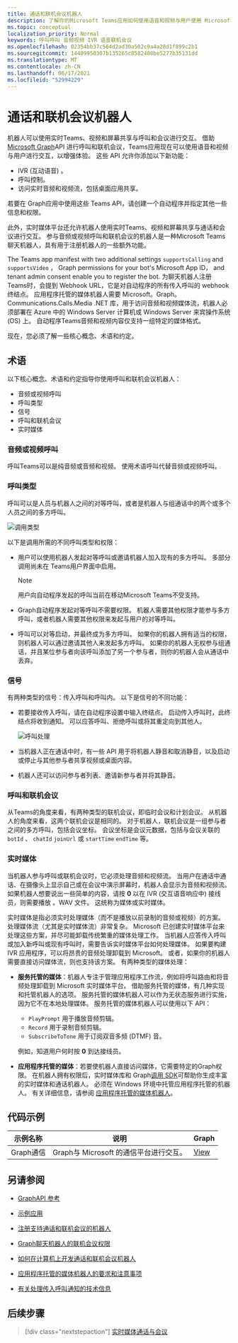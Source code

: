 ```yaml
---
title: 通话和联机会议机器人
description: 了解你的Microsoft Teams应用如何使用语音和视频与用户使用 Microsoft Graph API 进行通话和联机会议交互。
ms.topic: conceptual
localization_priority: Normal
keywords: 呼叫呼叫 音频视频 IVR 语音联机会议
ms.openlocfilehash: 02354bb37c564d2ad30a502c9a4a28d1f899c2b1
ms.sourcegitcommit: 14409950307b135265c8582408be5277b35131dd
ms.translationtype: MT
ms.contentlocale: zh-CN
ms.lasthandoff: 06/17/2021
ms.locfileid: "52994229"
---
```

# <a name="calls-and-online-meetings-bots"></a>通话和联机会议机器人

机器人可以使用实时Teams、视频和屏幕共享与呼叫和会议进行交互。 借助[Microsoft Graph](/graph/api/resources/communications-api-overview?view=graph-rest-beta&preserve-view=true)API 进行呼叫和联机会议，Teams应用现在可以使用语音和视频与用户进行交互，以增强体验。 这些 API 允许你添加以下新功能：

* IVR (互动语音) 。
* 呼叫控制。
* 访问实时音频和视频流，包括桌面应用共享。

若要在 Graph应用中使用这些 Teams API，请创建一个自动程序并指定其他一些信息和权限。

此外，实时媒体平台还允许机器人使用实时Teams、视频和屏幕共享与通话和会议进行交互。 参与音频或视频呼叫和联机会议的机器人是一种Microsoft Teams聊天机器人，具有用于注册机器人的一些额外功能。

The Teams app manifest with two additional settings `supportsCalling` and `supportsVideo` ， Graph permissions for your bot's Microsoft App ID， and tenant admin consent enable you to register the bot. 为聊天机器人注册Teams时，会提到 Webhook URL，它是对自动程序的所有传入呼叫的 webhook 终结点。 应用程序托管的媒体机器人需要 Microsoft。Graph。Communications.Calls.Media .NET 库，用于访问音频和视频媒体流，机器人必须部署在 Azure 中的 Windows Server 计算机或 Windows Server 来宾操作系统 (OS) 上。 自动程序Teams音频和视频内容仅支持一组特定的媒体格式。

现在，您必须了解一些核心概念、术语和约定。

## <a name="terminologies"></a>术语

以下核心概念、术语和约定指导你使用呼叫和联机会议机器人：

* 音频或视频呼叫
* 呼叫类型
* 信号
* 呼叫和联机会议
* 实时媒体

### <a name="audio-or-video-calls"></a>音频或视频呼叫

呼叫Teams可以是纯音频或音频和视频。 使用术语呼叫代替音频或视频呼叫。

### <a name="call-types"></a>呼叫类型

呼叫可以是人员与机器人之间的对等呼叫，或者是机器人与组通话中的两个或多个人员之间的多方呼叫。

![调用类型](~/assets/images/calls-and-meetings/call-types.png)

以下是调用所需的不同呼叫类型和权限：

* 用户可以使用机器人发起对等呼叫或邀请机器人加入现有的多方呼叫。 多部分调用尚未在 Teams用户界面中启用。

    > [!NOTE]
    > 用户向自动程序发起的呼叫当前在移动Microsoft Teams不受支持。

* Graph自动程序发起对等呼叫不需要权限。 机器人需要其他权限才能参与多方呼叫，或者机器人需要其他权限来发起与用户的对等呼叫。
* 呼叫可以对等启动，并最终成为多方呼叫。 如果你的机器人拥有适当的权限，则机器人可以通过邀请其他人来发起多方呼叫。 如果你的机器人无权参与组通话，并且某位参与者向该呼叫添加了另一个参与者，则你的机器人会从通话中丢弃。

### <a name="signals"></a>信号

有两种类型的信号：传入呼叫和呼叫内。 以下是信号的不同功能：

* 若要接收传入呼叫，请在自动程序设置中输入终结点。 启动传入呼叫时，此终结点将收到通知。 可以应答呼叫、拒绝呼叫或将其重定向到其他人。

    ![呼叫处理](~/assets/images/calls-and-meetings/call-handling.png)

* 当机器人正在通话中时，有一些 API 用于将机器人静音和取消静音，以及启动或停止与其他参与者共享视频或桌面内容。
* 机器人还可以访问参与者列表、邀请新参与者并将其静音。

### <a name="calls-and-online-meetings"></a>呼叫和联机会议

从Teams的角度来看，有两种类型的联机会议，即临时会议和计划会议。 从机器人的角度来看，这两个联机会议是相同的。 对于机器人，联机会议是一组参与者之间的多方呼叫，包括会议坐标。 会议坐标是会议元数据，包括与会议关联的 `botId` 、 `chatId` `joinUrl` 或 `startTime` `endTime` 等。

### <a name="real-time-media"></a>实时媒体

当机器人参与呼叫或联机会议时，它必须处理音频和视频流。 当用户在通话中通话、在摄像头上显示自己或在会议中演示屏幕时，机器人会显示为音频和视频流。 如果机器人想要说出一些简单的内容，请按 **0** 以在 IVR (交互语音响应中) 接线员，则需要播放 。WAV 文件。 这统称为媒体或实时媒体。

实时媒体是指必须实时处理媒体（而不是播放以前录制的音频或视频）的方案。 处理媒体流（尤其是实时媒体流）非常复杂。 Microsoft 已创建实时媒体平台来处理这些方案，并尽可能卸载传统繁重的媒体处理工作。 当机器人应答传入呼叫或加入新呼叫或现有呼叫时，需要告诉实时媒体平台如何处理媒体。 如果要构建 IVR 应用程序，可以将昂贵的音频处理卸载到 Microsoft。 或者，如果你的机器人需要直接访问媒体流，则也支持该方案。 有两种类型的媒体处理：

* **服务托管的媒体**：机器人专注于管理应用程序工作流，例如将呼叫路由和将音频处理卸载到 Microsoft 实时媒体平台。 借助服务托管的媒体，有几种实现和托管机器人的选项。 服务托管的媒体机器人可以作为无状态服务进行实施，因为它不在本地处理媒体。 服务托管的媒体机器人可以使用以下 API：

    * `PlayPrompt` 用于播放音频剪辑。
    * `Record` 用于录制音频剪辑。
    * `SubscribeToTone` 用于订阅双音多频 (DTMF) 音。

    例如，知道用户何时按 **0** 到达接线员。

* **应用程序托管的媒体**：若要使机器人直接访问媒体，它需要特定的Graph权限。 在机器人拥有权限后，实时媒体[](https://www.nuget.org/packages/Microsoft.Graph.Communications.Calls.Media/)库和 Graph[调用 SDK](https://microsoftgraph.github.io/microsoft-graph-comms-samples/docs/articles/index.html#graph-calling-sdk-and-stateful-client-builder)可帮助你生成丰富的实时媒体和通话机器人。 必须在 Windows 环境中托管应用程序托管的机器人。 有关详细信息，请参阅 [应用程序托管的媒体机器人](./requirements-considerations-application-hosted-media-bots.md)。

## <a name="code-sample"></a>代码示例

| **示例名称** | **说明** | **Graph** |
|---------------|----------|--------|
| Graph通信 | Graph与 Microsoft 的通信平台进行交互。 | [View](https://github.com/microsoftgraph/microsoft-graph-comms-samples) |

## <a name="see-also"></a>另请参阅

- [GraphAPI 参考](/graph/api/resources/communications-api-overview?view=graph-rest-beta&preserve-view=true)

- [示例应用](https://github.com/microsoftgraph/microsoft-graph-comms-samples)

- [注册支持通话和联机会议的机器人](./registering-calling-bot.md)

- [Graph聊天机器人的联机会议权限](./registering-calling-bot.md#add-graph-permissions)

- [如何在计算机上开发通话和联机会议机器人](./debugging-local-testing-calling-meeting-bots.md)

- [应用程序托管的媒体机器人的要求和注意事项](./requirements-considerations-application-hosted-media-bots.md)

- [有关处理传入呼叫通知的技术信息](./call-notifications.md)

## <a name="next-step"></a>后续步骤

> [!div class="nextstepaction"]
> [实时媒体通话与会议](~/bots/calls-and-meetings/real-time-media-concepts.md)
